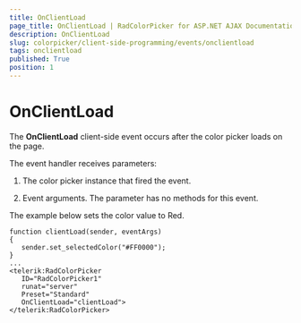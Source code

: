 ```yaml
---
title: OnClientLoad
page_title: OnClientLoad | RadColorPicker for ASP.NET AJAX Documentation
description: OnClientLoad
slug: colorpicker/client-side-programming/events/onclientload
tags: onclientload
published: True
position: 1
---
```


# OnClientLoad





The **OnClientLoad** client-side event occurs after the color picker loads on the page.

The event handler receives parameters:

1. The color picker instance that fired the event.

1. Event arguments. The parameter has no methods for this event.

The example below sets the color value to Red.

````ASP.NET
function clientLoad(sender, eventArgs)
{
   sender.set_selectedColor("#FF0000");
}
...
<telerik:RadColorPicker
   ID="RadColorPicker1"
   runat="server"
   Preset="Standard"
   OnClientLoad="clientLoad">
</telerik:RadColorPicker>
````


